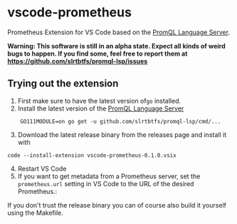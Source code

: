 # vscode-prometheus

Prometheus Extension for VS Code based on the [PromQL Language Server](https://github.com/slrtbtfs/promql-lsp).

**Warning: This software is still in an alpha state. Expect all kinds of weird bugs to happen. If you find some, feel free to report them at <https://github.com/slrtbtfs/promql-lsp/issues>**


## Trying out the extension

1. First make sure to have the latest version of`go` installed.
2. Install the latest version of the [PromQL Language Server](https://github.com/slrtbtfs/promql-lsp)
```
    GO111MODULE=on go get -u github.com/slrtbtfs/promql-lsp/cmd/...
```
3. Download the latest release binary from the releases page and install it with 
```
code --install-extension vscode-prometheus-0.1.0.vsix
```
4. Restart VS Code
5. If you want to get metadata from a Prometheus server, set the `prometheus.url` setting in VS Code to the URL of the desired Prometheus.:

If you don't trust the release binary you can of course also build it yourself using the Makefile.